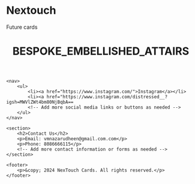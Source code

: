 # Nextouch
Future cards
<!DOCTYPE html>
<html lang="en">
<head>
    <meta charset="UTF-8">
    <meta name="viewport" content="width=device-width, initial-scale=1.0">
    <title>DISTRESSED</title>
    <!-- Add any CSS stylesheets or other meta tags you need -->
</head>
<body>
    <header>
        <h1>BESPOKE_EMBELLISHED_ATTAIRS</h1>
    </header>
    
    <nav>
        <ul>
            <li><a href="https://www.instagram.com/">Instagram</a></li>
            <li><a href="https://www.instagram.com/distressed__?igsh=MWVlZWt4bm80NjBqbA==
            <!-- Add more social media links or buttons as needed -->
        </ul>
    </nav>
    
    <section>
        <h2>Contact Us</h2>
        <p>Email: vmnazarudheen@gmail.com.com</p>
        <p>Phone: 8086666115</p>
        <!-- Add more contact information or forms as needed -->
    </section>
    
    <footer>
        <p>&copy; 2024 NexTouch Cards. All rights reserved.</p>
    </footer>
</body>
</html>
